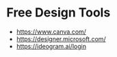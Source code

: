 # Free Design Tools
* https://www.canva.com/
* https://designer.microsoft.com/
* https://ideogram.ai/login
